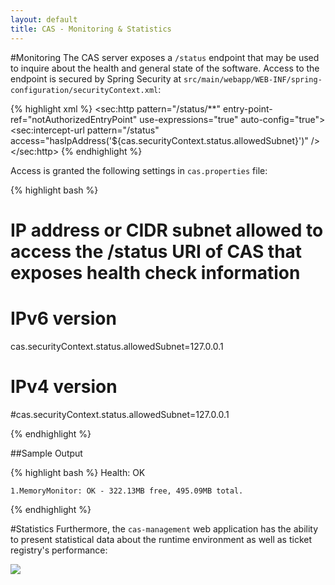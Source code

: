 ```yaml
---
layout: default
title: CAS - Monitoring & Statistics
---
```


#Monitoring
The CAS server exposes a `/status` endpoint that may be used to inquire about the health and general state of the software. Access to the endpoint is secured by Spring Security at `src/main/webapp/WEB-INF/spring-configuration/securityContext.xml`:

{% highlight xml %}
<sec:http pattern="/status/**" entry-point-ref="notAuthorizedEntryPoint" use-expressions="true" auto-config="true">
    <sec:intercept-url pattern="/status" access="hasIpAddress('${cas.securityContext.status.allowedSubnet}')" />
</sec:http>
{% endhighlight %}

Access is granted the following settings in `cas.properties` file:

{% highlight bash %}
# IP address or CIDR subnet allowed to access the /status URI of CAS that exposes health check information
# IPv6 version
cas.securityContext.status.allowedSubnet=127.0.0.1

# IPv4 version
#cas.securityContext.status.allowedSubnet=127.0.0.1

{% endhighlight %}


##Sample Output

{% highlight bash %}
Health: OK

	1.MemoryMonitor: OK - 322.13MB free, 495.09MB total.
{% endhighlight %}


#Statistics
Furthermore, the `cas-management` web application has the ability to present statistical data about the runtime environment as well as ticket registry's performance:

![](http://i.imgur.com/ZkNC6l9.png)
